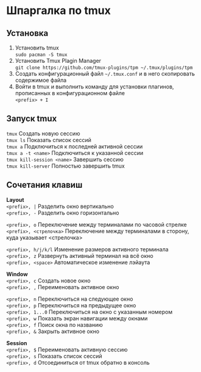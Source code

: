 # Шпаргалка по tmux

## Установка
1. Установить tmux  
`sudo pacman -S tmux`  
2. Установить Tmux Plagin Manager  
`git clone https://github.com/tmux-plugins/tpm ~/.tmux/plugins/tpm`
3. Создать конфигурационный файл `~/.tmux.conf` и в него скопировать содержимое файла  
4. Войти в tmux и выполнить команду  для установки плагинов, прописанных в конфигурационном файле  
`<prefix> + I`

## Запуск tmux
`tmux` Создать новую сессию  
`tmux ls` Показать список сессий  
`tmux a` Подключиться к последней активной сессии  
`tmux a -t <name>` Подключиться к указанной сессии  
`tmux kill-session <name>` Завершить сессию  
`tmux kill-server` Полностью завершить tmux

## Сочетания клавиш  
**Layout**  
`<prefix>, |` Разделить окно вертикально  
`<prefix>, -` Разделить окно горизонтально  

`<prefix>, o` Переключение между терминалами по часовой стрелке  
`<prefix>, <стрелочка>` Переключение между терминалами в сторону, куда указывает <стрелочка>  

`<prefix>, h/j/k/l` Изменение размеров активного терминала  
`<prefix>, z` Развернуть активный терминал на всё окно  
`<prefix>, <space>` Автоматическое изменение лэйаута  

**Window**  
`<prefix>, c` Создать новое окно  
`<prefix>, ,` Переименовать активное окно  

`<prefix>, n` Переключиться на следующее окно  
`<prefix>, p` Переключиться на предыдущее окно  
`<prefix>, 1...0` Переключиться на окно с указанным номером  
`<prefix>, w` Показать экран навигации между окнами  
`<prefix>, f` Поиск окна по названию  
`<prefix>, &` Закрыть активное окно  

**Session**  
`<prefix>, $` Переименовать активную сессию  
`<prefix>, s` Показать список сессий  
`<prefix>, d` Отсоединиться от tmux обратно в консоль
